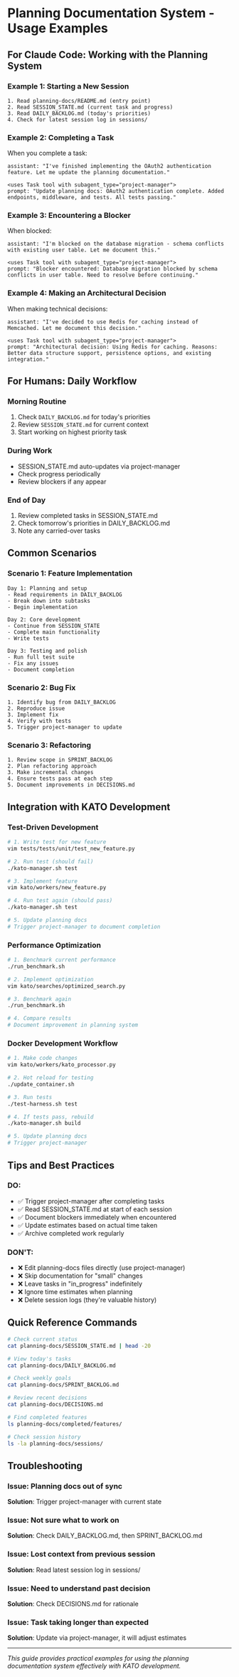 # Planning Documentation System - Usage Examples

## For Claude Code: Working with the Planning System

### Example 1: Starting a New Session
```
1. Read planning-docs/README.md (entry point)
2. Read SESSION_STATE.md (current task and progress)
3. Read DAILY_BACKLOG.md (today's priorities)
4. Check for latest session log in sessions/
```

### Example 2: Completing a Task
When you complete a task:
```
assistant: "I've finished implementing the OAuth2 authentication feature. Let me update the planning documentation."

<uses Task tool with subagent_type="project-manager">
prompt: "Update planning docs: OAuth2 authentication complete. Added endpoints, middleware, and tests. All tests passing."
```

### Example 3: Encountering a Blocker
When blocked:
```
assistant: "I'm blocked on the database migration - schema conflicts with existing user table. Let me document this."

<uses Task tool with subagent_type="project-manager">
prompt: "Blocker encountered: Database migration blocked by schema conflicts in user table. Need to resolve before continuing."
```

### Example 4: Making an Architectural Decision
When making technical decisions:
```
assistant: "I've decided to use Redis for caching instead of Memcached. Let me document this decision."

<uses Task tool with subagent_type="project-manager">
prompt: "Architectural decision: Using Redis for caching. Reasons: Better data structure support, persistence options, and existing integration."
```

## For Humans: Daily Workflow

### Morning Routine
1. Check `DAILY_BACKLOG.md` for today's priorities
2. Review `SESSION_STATE.md` for current context
3. Start working on highest priority task

### During Work
- SESSION_STATE.md auto-updates via project-manager
- Check progress periodically
- Review blockers if any appear

### End of Day
1. Review completed tasks in SESSION_STATE.md
2. Check tomorrow's priorities in DAILY_BACKLOG.md
3. Note any carried-over tasks

## Common Scenarios

### Scenario 1: Feature Implementation
```
Day 1: Planning and setup
- Read requirements in DAILY_BACKLOG
- Break down into subtasks
- Begin implementation

Day 2: Core development
- Continue from SESSION_STATE
- Complete main functionality
- Write tests

Day 3: Testing and polish
- Run full test suite
- Fix any issues
- Document completion
```

### Scenario 2: Bug Fix
```
1. Identify bug from DAILY_BACKLOG
2. Reproduce issue
3. Implement fix
4. Verify with tests
5. Trigger project-manager to update
```

### Scenario 3: Refactoring
```
1. Review scope in SPRINT_BACKLOG
2. Plan refactoring approach
3. Make incremental changes
4. Ensure tests pass at each step
5. Document improvements in DECISIONS.md
```

## Integration with KATO Development

### Test-Driven Development
```bash
# 1. Write test for new feature
vim tests/tests/unit/test_new_feature.py

# 2. Run test (should fail)
./kato-manager.sh test

# 3. Implement feature
vim kato/workers/new_feature.py

# 4. Run test again (should pass)
./kato-manager.sh test

# 5. Update planning docs
# Trigger project-manager to document completion
```

### Performance Optimization
```bash
# 1. Benchmark current performance
./run_benchmark.sh

# 2. Implement optimization
vim kato/searches/optimized_search.py

# 3. Benchmark again
./run_benchmark.sh

# 4. Compare results
# Document improvement in planning system
```

### Docker Development Workflow
```bash
# 1. Make code changes
vim kato/workers/kato_processor.py

# 2. Hot reload for testing
./update_container.sh

# 3. Run tests
./test-harness.sh test

# 4. If tests pass, rebuild
./kato-manager.sh build

# 5. Update planning docs
# Trigger project-manager
```

## Tips and Best Practices

### DO:
- ✅ Trigger project-manager after completing tasks
- ✅ Read SESSION_STATE.md at start of each session
- ✅ Document blockers immediately when encountered
- ✅ Update estimates based on actual time taken
- ✅ Archive completed work regularly

### DON'T:
- ❌ Edit planning-docs files directly (use project-manager)
- ❌ Skip documentation for "small" changes
- ❌ Leave tasks in "in_progress" indefinitely
- ❌ Ignore time estimates when planning
- ❌ Delete session logs (they're valuable history)

## Quick Reference Commands

```bash
# Check current status
cat planning-docs/SESSION_STATE.md | head -20

# View today's tasks
cat planning-docs/DAILY_BACKLOG.md

# Check weekly goals
cat planning-docs/SPRINT_BACKLOG.md

# Review recent decisions
cat planning-docs/DECISIONS.md

# Find completed features
ls planning-docs/completed/features/

# Check session history
ls -la planning-docs/sessions/
```

## Troubleshooting

### Issue: Planning docs out of sync
**Solution**: Trigger project-manager with current state

### Issue: Not sure what to work on
**Solution**: Check DAILY_BACKLOG.md, then SPRINT_BACKLOG.md

### Issue: Lost context from previous session
**Solution**: Read latest session log in sessions/

### Issue: Need to understand past decision
**Solution**: Check DECISIONS.md for rationale

### Issue: Task taking longer than expected
**Solution**: Update via project-manager, it will adjust estimates

---

*This guide provides practical examples for using the planning documentation system effectively with KATO development.*